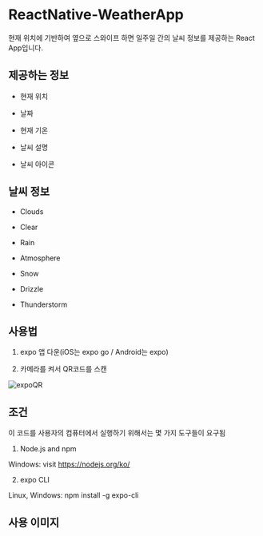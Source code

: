 # ReactNative-WeatherApp

현재 위치에 기반하여 옆으로 스와이프 하면 일주일 간의 날씨 정보를 제공하는 React App입니다.



## 제공하는 정보

* 현재 위치 

* 날짜

* 현재 기온

* 날씨 설명

* 날씨 아이콘

## 날씨 정보

* Clouds

* Clear

* Rain

* Atmosphere

* Snow

* Drizzle

* Thunderstorm


## 사용법

1. expo 앱 다운(iOS는 expo go / Android는 expo)

2. 카메라를 켜서 QR코드를 스캔

![expoQR](https://user-images.githubusercontent.com/57383916/143851950-cf4831b2-976f-4c55-b3a7-39c296b518ce.png)

## 조건

이 코드를 사용자의 컴퓨터에서 실행하기 위해서는 몇 가지 도구들이 요구됨

1. Node.js and npm

Windows: visit https://nodejs.org/ko/

2. expo CLI

Linux, Windows: npm install -g expo-cli


## 사용 이미지

